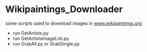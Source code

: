 Wikipaintings_Downloader
========================

some scripts used to download images in www.wikipaintings.org  

* run GetArtists.py
* run GetArtistsImageList.py
* run GrabAll.py or GrabSingle.py
